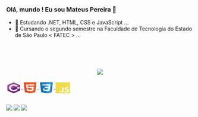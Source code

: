 ### Olá, mundo ! Eu sou Mateus Pereira 👋




- 🌱 Estudando .NET, HTML, CSS e JavaScript ...
- 👯 Cursando o segundo semestre na Faculdade de Tecnologia do Estado de São Paulo < FATEC > ...
<br>
<br>
<br>
<br>

<div align="center">
  <a href="https://github.com/matt-developer">
  <img height="180em" src="https://github-readme-stats.vercel.app/api/top-langs/?username=matt-developer&layout=compact&langs_count=7&theme=synthwave"/>
</div>
  
<div style="display: inline_block"><br>
   <img align="center" alt="Rafa-Csharp" height="30" width="40" src="https://raw.githubusercontent.com/devicons/devicon/master/icons/csharp/csharp-original.svg">
   <img align="center" alt="Rafa-HTML" height="30" width="40" src="https://raw.githubusercontent.com/devicons/devicon/master/icons/html5/html5-original.svg">
   <img align="center" alt="Rafa-CSS" height="30" width="40" src="https://raw.githubusercontent.com/devicons/devicon/master/icons/css3/css3-original.svg">
   <img align="center" alt="Rafa-Js" height="30" width="40" src="https://raw.githubusercontent.com/devicons/devicon/master/icons/javascript/javascript-plain.svg">
</div>
  
  ##
  <div> 
  <a href="https://www.instagram.com/mateusspereira21/" target="_blank"><img src="https://img.shields.io/badge/-Instagram-%23E4405F?style=for-the-badge&logo=instagram&logoColor=white" target="_blank"></a>
  <a href = "mailto:mateusdev.cs@gmail.com"><img src="https://img.shields.io/badge/-Gmail-%23333?style=for-the-badge&logo=gmail&logoColor=white" target="_blank"></a>
  <a href="https://www.linkedin.com/in/mateus-pereira-14126b19b/" target="_blank"><img src="https://img.shields.io/badge/-LinkedIn-%230077B5?style=for-the-badge&logo=linkedin&logoColor=white" target="_blank"></a> 
  </div>
